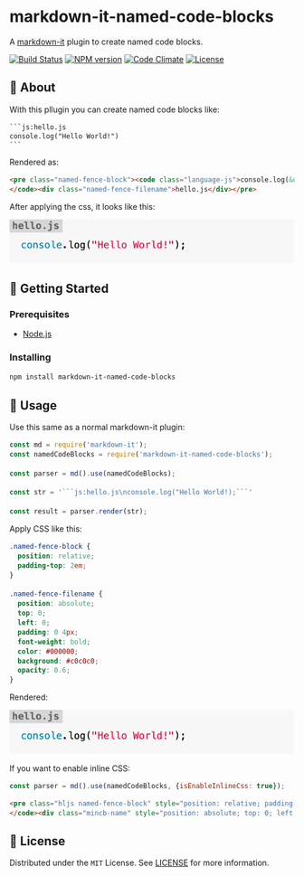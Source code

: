 # markdown-it-named-code-blocks

A [markdown-it](https://github.com/markdown-it/markdown-it#readme) plugin to create named code blocks.

[![Build Status](https://travis-ci.org/tsutsu3/markdown-it-named-code-blocks.svg?branch=master)](https://travis-ci.org/tsutsu3/markdown-it-named-code-blocks)
[![NPM version](https://img.shields.io/npm/v/markdown-it-named-code-blocks.svg?style=flat)](https://www.npmjs.org/package/markdown-it-named-code-blocks)
[![Code Climate](https://codeclimate.com/github/tsutsu3/markdown-it-named-code-blocks/badges/gpa.svg)](https://codeclimate.com/github/tsutsu3/markdown-it-named-code-blocks)
[![License](https://img.shields.io/badge/license-MIT-blue.svg)](https://github.com/tsutsu3/markdown-it-named-code-blocks/LICENSE)

## 🧐 About

With this pllugin you can create named code blocks like:

~~~
```js:hello.js
console.log("Hello World!")
```
~~~

Rendered as:

```html
<pre class="named-fence-block"><code class="language-js">console.log(&quot;Hello World!&quot;);
</code><div class="named-fence-filename">hello.js</div></pre>
```

After applying the css, it looks like this:

![Renderd markdown](image/named_code_blocks.png)

## 🏁 Getting Started

### Prerequisites

- [Node.js](https://nodejs.org/)

### Installing

```bash
npm install markdown-it-named-code-blocks
```

## 🎈 Usage

Use this same as a normal markdown-it plugin:

```js
const md = require('markdown-it');
const namedCodeBlocks = require('markdown-it-named-code-blocks');

const parser = md().use(namedCodeBlocks);

const str = '```js:hello.js\nconsole.log("Hello World!);```'

const result = parser.render(str);
```

Apply CSS like this:

```css
.named-fence-block {
  position: relative;
  padding-top: 2em;
}

.named-fence-filename {
  position: absolute;
  top: 0;
  left: 0;
  padding: 0 4px;
  font-weight: bold;
  color: #000000;
  background: #c0c0c0;
  opacity: 0.6;
}
```

Rendered:

![Renderd markdown](image/named_code_blocks.png)

If you want to enable inline CSS:

```js
const parser = md().use(namedCodeBlocks, {isEnableInlineCss: true});
```

```html
<pre class="hljs named-fence-block" style="position: relative; padding-top: 2em"><code>console.log(&quot;Hello World!&quot;)
</code><div class="mincb-name" style="position: absolute; top: 0; left: 0; padding: 0 4px; font-weight: bold; color: #000000; background: #c0c0c0; opacity: .6;">hello.js</div></pre>
```



## 🎉 License

Distributed under the `MIT` License. See [LICENSE](https://github.com/tsutsu3/markdown-it-named-code-blocks/blob/master/LICENSE) for more information.
